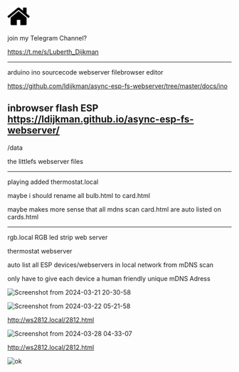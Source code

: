 <img src="Home_Bot.png" alt="Home Bot" width="50px"/>

 
join my Telegram Channel?

https://t.me/s/Luberth_Dijkman

---

arduino ino sourcecode webserver filebrowser editor

https://github.com/ldijkman/async-esp-fs-webserver/tree/master/docs/ino


inbrowser flash ESP https://ldijkman.github.io/async-esp-fs-webserver/
---

/data

the littlefs webserver files

---

playing added thermostat.local 

maybe i should rename all bulb.html to card.html

maybe makes more sense that all mdns scan card.html are auto listed on cards.html

---

rgb.local RGB led strip web server 

thermostat webserver

auto list all ESP devices/webservers in local network from mDNS scan

only have to give each device a human friendly unique mDNS Adress

![Screenshot from 2024-03-21 20-30-58](https://github.com/ldijkman/async-esp-fs-webserver/assets/45427770/2de7060e-8ae9-4229-992e-68701a9e5340)


![Screenshot from 2024-03-22 05-21-58](https://github.com/ldijkman/async-esp-fs-webserver/assets/45427770/52c2853a-93d6-4424-b299-b92c63d9cd2f)


http://ws2812.local/2812.html

![Screenshot from 2024-03-28 04-33-07](https://github.com/ldijkman/async-esp-fs-webserver/assets/45427770/e1a34931-bba8-4329-a1f5-df61014e2c28)

http://ws2812.local/2812.html


![ok](https://github.com/ldijkman/async-esp-fs-webserver/assets/45427770/3310ce1e-eae2-4b1a-867f-d982038f2c9b)
